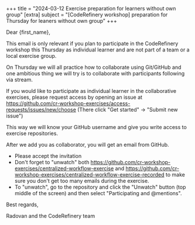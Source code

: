 +++
title = "2024-03-12 Exercise preparation for learners without own group"
[extra]
subject = "[CodeRefinery workshop] preparation for Thursday for leaners without own group"
+++

Dear {first_name},

This email is only relevant if you plan to participate in the CodeRefinery workshop this Thursday as individual learner and are not part of a team or a local exercise group.

On Thursday we will all practice how to collaborate using Git/GitHub and one ambitious thing we will try is to collaborate with participants following via stream.

If you would like to participate as individual learner in the collaborative exercises, please request access by opening an issue at https://github.com/cr-workshop-exercises/access-requests/issues/new/choose (There click "Get started" -> "Submit new issue")

This way we will know your GitHub username and give you write access to exercise repositories.

After we add you as collaborator, you will get an email from GitHub.
- Please accept the invitation
- Don't forget to "unwatch" both https://github.com/cr-workshop-exercises/centralized-workflow-exercise and https://github.com/cr-workshop-exercises/centralized-workflow-exercise-recorded to make sure you don't get too many emails during the exercise.
- To "unwatch", go to the repository and click the "Unwatch" button (top middle of the screen) and then select "Participating and @mentions".

Best regards,

Radovan and the CodeRefinery team
